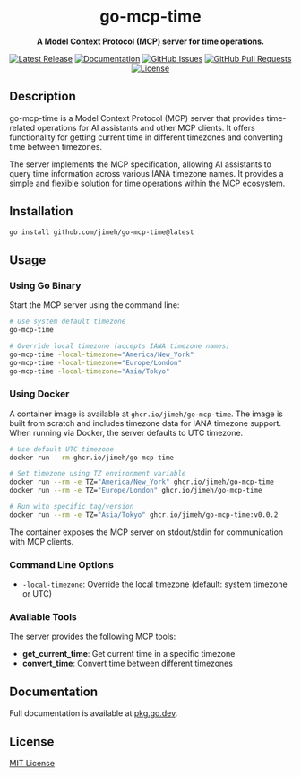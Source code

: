<div align="center">

# go-mcp-time

**A Model Context Protocol (MCP) server for time operations.**

[![Latest Release](https://img.shields.io/github/release/jimeh/go-mcp-time.svg)](https://github.com/jimeh/go-mcp-time/releases)
[![Documentation](https://img.shields.io/badge/godoc-reference-blue.svg)](https://pkg.go.dev/github.com/jimeh/go-mcp-time)
[![GitHub Issues](https://img.shields.io/github/issues/jimeh/go-mcp-time.svg)](https://github.com/jimeh/go-mcp-time/issues)
[![GitHub Pull Requests](https://img.shields.io/github/issues-pr/jimeh/go-mcp-time.svg)](https://github.com/jimeh/go-mcp-time/pulls)
[![License](https://img.shields.io/github/license/jimeh/go-mcp-time.svg)](https://github.com/jimeh/go-mcp-time/blob/main/LICENSE)

</div>

## Description

go-mcp-time is a Model Context Protocol (MCP) server that provides time-related operations for AI assistants and other MCP clients. It offers functionality for getting current time in different timezones and converting time between timezones.

The server implements the MCP specification, allowing AI assistants to query time information across various IANA timezone names. It provides a simple and flexible solution for time operations within the MCP ecosystem.

## Installation

```bash
go install github.com/jimeh/go-mcp-time@latest
```

## Usage

### Using Go Binary

Start the MCP server using the command line:

```bash
# Use system default timezone
go-mcp-time

# Override local timezone (accepts IANA timezone names)
go-mcp-time -local-timezone="America/New_York"
go-mcp-time -local-timezone="Europe/London"
go-mcp-time -local-timezone="Asia/Tokyo"
```

### Using Docker

A container image is available at `ghcr.io/jimeh/go-mcp-time`. The image is built from scratch and includes timezone data for IANA timezone support. When running via Docker, the server defaults to UTC timezone.

```bash
# Use default UTC timezone
docker run --rm ghcr.io/jimeh/go-mcp-time

# Set timezone using TZ environment variable
docker run --rm -e TZ="America/New_York" ghcr.io/jimeh/go-mcp-time
docker run --rm -e TZ="Europe/London" ghcr.io/jimeh/go-mcp-time

# Run with specific tag/version
docker run --rm -e TZ="Asia/Tokyo" ghcr.io/jimeh/go-mcp-time:v0.0.2
```

The container exposes the MCP server on stdout/stdin for communication with MCP clients.

### Command Line Options

- `-local-timezone`: Override the local timezone (default: system timezone or UTC)

### Available Tools

The server provides the following MCP tools:

- **get_current_time**: Get current time in a specific timezone
- **convert_time**: Convert time between different timezones

## Documentation

Full documentation is available at [pkg.go.dev](https://pkg.go.dev/github.com/jimeh/go-mcp-time).

## License

[MIT License](https://github.com/jimeh/go-mcp-time/blob/main/LICENSE)